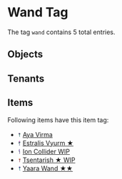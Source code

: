 # Wand Tag

The tag `wand` contains 5 total entries.

## Objects

## Tenants

## Items

Following items have this item tag:

- <img src="https://raw.githubusercontent.com/Ceterai/Enternia/main/items/active/weapons/ranged/alta/unique/ct_aya_virma.png" alt="Aya Virma icon" loading="lazy" height=16px width="auto" /> [Aya Virma](https://ceterai.github.io/MyEnternia/Wiki/AyaVirma)
- <img src="https://raw.githubusercontent.com/Ceterai/Enternia/main/items/active/weapons/ranged/alta/unique/ct_aya_virma_2.png" alt="Estralis Vyurm ★ icon" loading="lazy" height=16px width="auto" /> [Estralis Vyurm ★](https://ceterai.github.io/MyEnternia/Wiki/EstralisVyurm)
- <img src="https://raw.githubusercontent.com/Ceterai/Enternia/main/items/active/weapons/ranged/alta/unique/ct_ion_collider.png" alt="Ion Collider WIP icon" loading="lazy" height=16px width="auto" /> [Ion Collider WIP](https://ceterai.github.io/MyEnternia/Wiki/IonColliderWIP)
- <img src="https://raw.githubusercontent.com/Ceterai/Enternia/main/items/active/weapons/ranged/alta/unique/ct_tsentarish.png" alt="Tsentarish ★ WIP icon" loading="lazy" height=16px width="auto" /> [Tsentarish ★ WIP](https://ceterai.github.io/MyEnternia/Wiki/TsentarishWIP)
- <img src="https://raw.githubusercontent.com/Ceterai/Enternia/main/items/active/alta/tools/other/ct_yaara_wand.png" alt="Yaara Wand ★★ icon" loading="lazy" height=16px width="auto" /> [Yaara Wand ★★](https://ceterai.github.io/MyEnternia/Wiki/YaaraWand)
